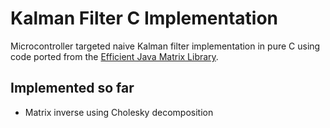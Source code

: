 # Kalman Filter C Implementation #

Microcontroller targeted naive Kalman filter implementation in pure C using code ported from the [Efficient Java Matrix Library](https://code.google.com/p/efficient-java-matrix-library).

## Implemented so far ##
* Matrix inverse using Cholesky decomposition